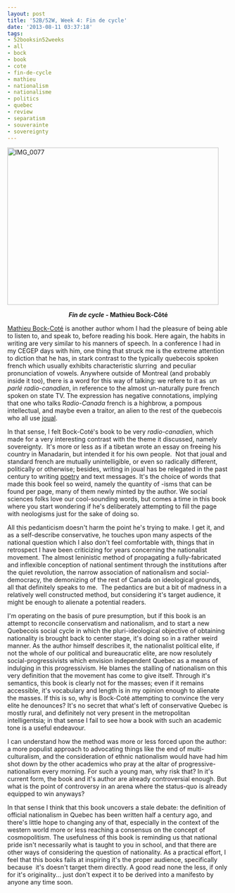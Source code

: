 ```yaml
---
layout: post
title: '52B/52W, Week 4: Fin de cycle'
date: '2013-08-11 03:37:18'
tags:
- 52booksin52weeks
- all
- bock
- book
- cote
- fin-de-cycle
- mathieu
- nationalism
- nationalisme
- politics
- quebec
- review
- separatism
- souverainte
- sovereignty
---
```


<a href="http://maximerousseau.files.wordpress.com/2013/08/img_0077.jpg"><img class="aligncenter size-large wp-image-886" alt="IMG_0077" src="http://maximerousseau.files.wordpress.com/2013/08/img_0077.jpg?w=480" width="480" height="358" /></a>
<p style="text-align:center;"><strong><em>Fin de cycle</em> - Mathieu Bock-Côté</strong></p>
<p style="text-align:left;"><a href="http://www.bock-cote.net/">Mathieu Bock-Coté</a> is another author whom I had the pleasure of being able to listen to, and speak to, before reading his book. Here again, the habits in writing are very similar to his manners of speech. In a conference I had in my CEGEP days with him, one thing that struck me is the extreme attention to diction that he has, in stark contrast to the typically quebecois spoken french which usually exhibits characteristic slurring  and peculiar pronunciation of vowels. Anywhere outside of Montreal (and probably inside it too), there is a word for this way of talking: we refere to it as  <em>un parlé radio-canadien</em>, in reference to the almost un-naturally pure french spoken on state TV. The expression has negative connotations, implying that one who talks R<em>adio-Canada</em> french is a highbrow, a pompous intellectual, and maybe even a traitor, an alien to the rest of the quebecois who all use <a href="http://en.wikipedia.org/wiki/Joual">joual</a>.</p>
<p style="text-align:left;">In that sense, I felt Bock-Coté's book to be very <em>radio-canadien</em>, which made for a very interesting contrast with the theme it discussed, namely sovereignty.  It's more or less as if a tibetan wrote an essay on freeing his country in Manadarin, but intended it for his own people.  Not that joual and standard french are mutually unintelligible, or even so radically different, politically or otherwise; besides, writing in joual has be relegated in the past century to writing <a href="http://en.wikipedia.org/wiki/G%C3%A9rald_Godin">poetry</a> and text messages. It's the choice of words that made this book feel so weird, namely the quantity of -isms that can be found per page, many of them newly minted by the author. We social sciences folks love our cool-sounding words, but comes a time in this book where you start wondering if he's deliberately attempting to fill the page with neologisms just for the sake of doing so.</p>
<p style="text-align:left;">All this pedanticism doesn't harm the point he's trying to make. I get it, and as a self-describe conservative, he touches upon many aspects of the national question which I also don't feel comfortable with, things that in retrospect I have been criticizing for years concerning the nationalist movement. The almost leninistic method of propagating a fully-fabricated and inflexible conception of national sentiment through the institutions after the quiet revolution, the narrow association of nationalism and social-democracy, the demonizing of the rest of Canada on ideological grounds, all that definitely speaks to me.  The pedantics are but a bit of madness in a relatively well constructed method, but considering it's target audience, it might be enough to alienate a potential readers.</p>
<p style="text-align:left;">I'm operating on the basis of pure presumption, but if this book is an attempt to reconcile conservatism and nationalism, and to start a new Quebecois social cycle in which the pluri-ideological objective of obtaining nationality is brought back to center stage, it's doing so in a rather weird manner. As the author himself describes it, the nationalist political elite, if not the whole of our political and bureaucratic elite, are now resolutely social-progressivists which envision independent Quebec as a means of indulging in this progressivism. He blames the stalling of nationalism on this very definition that the movement has come to give itself. Through it's semantics, this book is clearly not for the masses; even if it remains accessible, it's vocabulary and length is in my opinion enough to alienate the masses. If this is so, why is Bock-Coté attempting to convince the very elite he denounces? It's no secret that what's left of conservative Quebec is mostly rural, and definitely not very present in the metropolitan intelligentsia; in that sense I fail to see how a book with such an academic tone is a useful endeavour.</p>
<p style="text-align:left;">I can understand how the method was more or less forced upon the author: a more populist approach to advocating things like the end of multi-culturalism, and the consideration of ethnic nationalism would have had him shot down by the other academics who pray at the altar of progressive-nationalism every morning. For such a young man, why risk that? In it's current form, the book and it's author are already controversial enough. But what is the point of controversy in an arena where the status-quo is already equipped to win anyways?</p>
<p style="text-align:left;">In that sense I think that this book uncovers a stale debate: the definition of official nationalism in Quebec has been written half a century ago, and there's little hope to changing any of that, especially in the context of the western world more or less reaching a consensus on the concept of cosmopolitism. The usefulness of this book is reminding us that national pride isn't necessarily what is taught to you in school, and that there are other ways of considering the question of nationality. As a practical effort, I feel that this books fails at inspiring it's the proper audience, specifically because  it's doesn't target them directly. A good read none the less, if only for it's originality... just don't expect it to be derived into a manifesto by anyone any time soon.</p>
<p style="text-align:left;"></p>